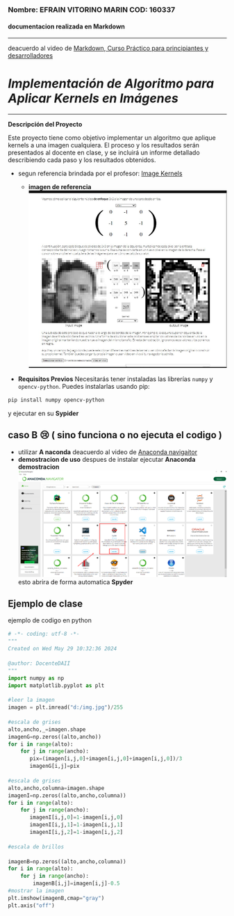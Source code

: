 ### Nombre: EFRAIN VITORINO MARIN COD: 160337
#### documentacion realizada  en **Markdown**
--- 
deacuerdo al video de [Markdown, Curso Práctico para principiantes y desarrolladores](https://www.youtube.com/watch?v=oxaH9CFpeEE "Youtube")
# *Implementación de Algoritmo para Aplicar Kernels en Imágenes*

------------
**Descripción del Proyecto**
<p>
Este proyecto tiene como objetivo implementar un algoritmo que aplique kernels a una imagen cualquiera. El proceso y los resultados serán presentados al docente en clase, y se incluirá un informe detallado describiendo cada paso y los resultados obtenidos.
</p>

- segun referencia brindada por el profesor: [Image Kernels](https://setosa.io/ev/image-kernels/ "Image Kernels")

  - **imagen de referencia**
    ![imagen de referencia](kerneels.png)
- **Requisitos Previos**
Necesitarás tener instaladas las librerías ``numpy`` y 
 ``opencv-python``. Puedes instalarlas usando pip: 
 ```bash
 pip install numpy opencv-python
``` 
y ejecutar en su **Sypider**
## caso B 😢 ( sino funciona o no ejecuta el codigo )
- utilizar **A naconda**
deacuerdo al video de [Anaconda navigaitor](https://www.anaconda.com/download "Anaconda")
- **demostracion de uso** despues de instalar ejecutar **Anaconda**
**demostracion**
![uso](anaconda.png)
esto abrira de forma automatica **Spyder**
## Ejemplo de clase 
ejemplo de codigo en python 
```python
# -*- coding: utf-8 -*-
"""
Created on Wed May 29 10:32:36 2024

@author: DocenteDAII
"""
import numpy as np
import matplotlib.pyplot as plt

#leer la imagen
imagen = plt.imread("d:/img.jpg")/255

#escala de grises
alto,ancho,_=imagen.shape
imagenG=np.zeros((alto,ancho))
for i in range(alto):
    for j in range(ancho):
       pix=(imagen[i,j,0]+imagen[i,j,0]+imagen[i,j,0])/3 
       imagenG[i,j]=pix
       
#escala de grises
alto,ancho,columna=imagen.shape
imagenI=np.zeros((alto,ancho,columna))
for i in range(alto):
    for j in range(ancho):
       imagenI[i,j,0]=1-imagen[i,j,0] 
       imagenI[i,j,1]=1-imagen[i,j,1]  
       imagenI[i,j,2]=1-imagen[i,j,2]  
       
#escala de brillos

imagenB=np.zeros((alto,ancho,columna))
for i in range(alto):
    for j in range(ancho):
        imagenB[i,j]=imagen[i,j]-0.5
#mostrar la imagen
plt.imshow(imagenB,cmap="gray")
plt.axis("off")
```